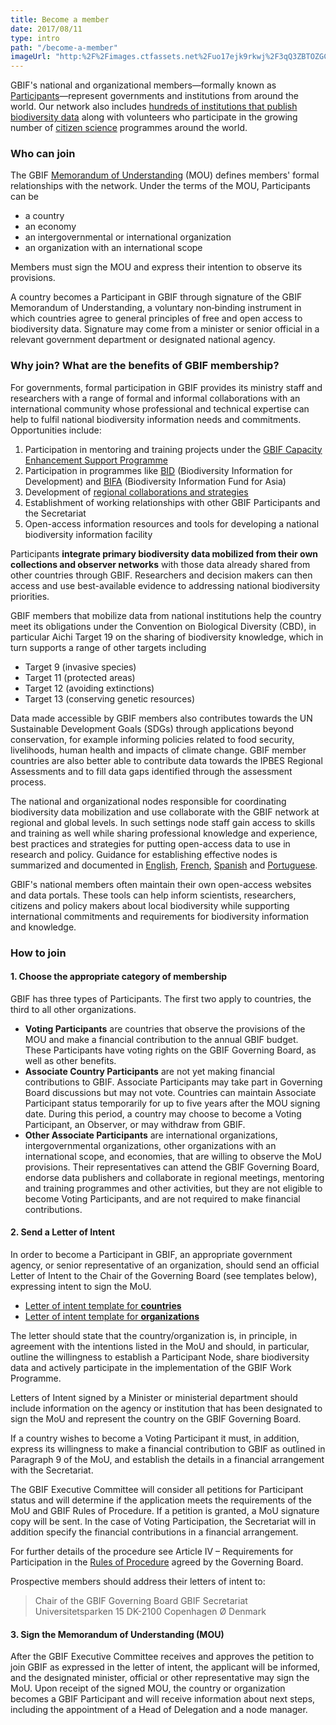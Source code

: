 ```yaml
---
title: Become a member
date: 2017/08/11
type: intro
path: "/become-a-member"
imageUrl: "http:%2F%2Fimages.ctfassets.net%2Fuo17ejk9rkwj%2F3qQ3ZBTOZGCcy0W44oaMwe%2Fa05406faf3d45c3f38ed77d653c02e79%2FPronghorn_Antilocapra_americana.jpg"
---
```

GBIF's national and organizational members—formally known as [Participants](/the-gbif-network)—represent governments and institutions from around the world. Our network also includes [hundreds of institutions that publish biodiversity data](/publisher/search) along with volunteers who participate in the growing number of [citizen science](/citizen-science) programmes around the world.

### Who can join

The GBIF [Memorandum of Understanding](/mou) (MOU) defines members' formal relationships with the network. Under the terms of the MOU, Participants can be 

+ a country
+ an economy
+ an intergovernmental or international organization
+ an organization with an international scope

Members must sign the MOU and express their intention to observe its provisions. 

A country becomes a Participant in GBIF through signature of the GBIF Memorandum of Understanding, a voluntary non‐binding instrument in which countries agree to general principles of free and open access to biodiversity data. Signature may come from a minister or senior official in a relevant government department or designated national agency.  

### Why join? What are the benefits of GBIF membership?

For governments, formal participation in GBIF provides its ministry staff and researchers with a range of formal and informal collaborations with an international community whose professional and technical expertise can help to fulfil national biodiversity information needs and commitments. Opportunities include:
1. Participation in mentoring and training projects under the [GBIF Capacity Enhancement Support Programme](/programme/82219/capacity-enhancement-support-programme)
2. Participation in programmes like [BID](/programme/bid) (Biodiversity Information for Development) and [BIFA](/programme/bifa) (Biodiversity Information Fund for Asia)
3. Development of [regional collaborations and strategies](/the-gbif-network)
4. Establishment of working relationships with other GBIF Participants and the Secretariat
5. Open-access information resources and tools for developing a national biodiversity information facility

Participants **integrate primary biodiversity data mobilized from their own collections and observer networks** with those data already shared from other countries through GBIF. Researchers and decision makers can then access and use best-available evidence to addressing national biodiversity priorities.

GBIF members that mobilize data from national institutions help the country meet its obligations under the Convention on Biological Diversity (CBD), in particular Aichi Target 19 on the sharing of biodiversity knowledge, which in turn supports a range of other targets including 
+ Target 9 (invasive species)
+ Target 11 (protected areas)
+ Target 12 (avoiding extinctions)
+ Target 13 (conserving genetic resources)

Data made accessible by GBIF members also contributes towards the UN Sustainable Development Goals (SDGs) through applications beyond conservation, for example informing policies related to food security, livelihoods, human health and impacts of climate change. GBIF member countries are also better able to contribute data towards the IPBES Regional Assessments and to fill data gaps identified through the assessment process. 

The national and organizational nodes responsible for coordinating biodiversity data mobilization and use collaborate with the GBIF network at regional and global levels. In such settings node staff gain access to skills and training as well while sharing professional knowledge and experience, best practices and  strategies for putting open-access data to use in research and policy. Guidance for establishing effective nodes is summarized and documented in [English](/document/80925/), [French](/document/82147), [Spanish](/document/82186) and [Portuguese](/document/82231). 

GBIF's national members often maintain their own open-access websites and data portals. These tools can help inform scientists, researchers, citizens and policy makers about local biodiversity while supporting international commitments and requirements for biodiversity information and knowledge.

### How to join

#### 1. Choose the appropriate category of membership

GBIF has three types of Participants. The first two apply to countries, the third to all other organizations.

+ **Voting Participants** are countries that observe the provisions of the MOU and make a financial contribution to the annual GBIF budget. These Participants have voting rights on the GBIF Governing Board, as well as other benefits.
+ **Associate Country Participants** are not yet making financial contributions to GBIF. Associate Participants may take part in Governing Board discussions but may not vote. Countries can maintain Associate Participant status temporarily for up to five years after the MOU signing date. During this period, a country may choose to become a Voting Participant, an Observer, or may withdraw from GBIF. 
+ **Other Associate Participants** are international organizations, intergovernmental organizations, other organizations with an international scope, and economies, that are willing to observe the MoU provisions. Their representatives can attend the GBIF Governing Board, endorse data publishers and collaborate in regional meetings, mentoring and training programmes and other activities, but they are not eligible to become Voting Participants, and are not required to make financial contributions.

#### 2. Send a Letter of Intent

In order to become a Participant in GBIF, an appropriate government agency, or senior representative of an organization, should send an official Letter of Intent to the Chair of the Governing Board (see templates below), expressing intent to sign the MoU.

+ [Letter of intent template for **countries**](/resource/80857)
+ [Letter of intent template for **organizations**](/resource/80858)

The letter should state that the country/organization is, in principle, in agreement with the intentions listed in the MoU and should, in particular, outline the willingness to establish a Participant Node, share biodiversity data and actively participate in the implementation of the GBIF Work Programme.

Letters of Intent signed by a Minister or ministerial department should include information on the agency or institution that has been designated to sign the MoU and represent the country on the GBIF Governing Board.

If a country wishes to become a Voting Participant it must, in addition, express its willingness to make a financial contribution to GBIF as outlined in Paragraph 9 of the MoU, and establish the details in a financial arrangement with the Secretariat. 

The GBIF Executive Committee will consider all petitions for Participant status and will determine if the application meets the requirements of the MoU and GBIF Rules of Procedure. If a petition is granted, a MoU signature copy will be sent. In the case of Voting Participation, the Secretariat will in addition specify the financial contributions in a financial arrangement.

For further details of the procedure see Article IV – Requirements for Participation in the [Rules of Procedure](/resource/80667) agreed by the Governing Board.

Prospective members should address their letters of intent to:

> Chair of the GBIF Governing Board
GBIF Secretariat
Universitetsparken 15
DK-2100 Copenhagen Ø
Denmark

#### 3. Sign the Memorandum of Understanding (MOU)

After the GBIF Executive Committee receives and approves the petition to join GBIF as expressed in the letter of intent, the applicant will be informed, and the designated minister, official or other representative may sign the MoU. Upon receipt of the signed MOU, the country or organization becomes a GBIF Participant and will receive information about next steps, including the appointment of a Head of Delegation and a node manager.